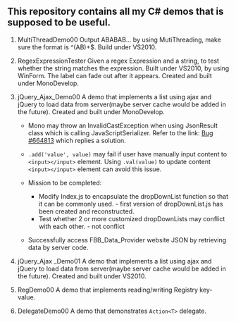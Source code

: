 ## This repository contains all my C# demos that is supposed to be useful.

1. MultiThreadDemo00
   Output ABABAB... by using MutiThreading, make sure the format is ^(AB)+$. Build under VS2010.
   
2. RegexExpressionTester
   Given a regex Expression and a string, to test whether the string matches the expression. Built under VS2010, by using WinForm. The label can fade out after it appears. Created and built under MonoDevelop.
   
3. jQuery_Ajax_Demo00
   A demo that implements a list using ajax and jQuery to load data from server(maybe server cache would be added in the future). Created and built under MonoDevelop. 
   * Mono may throw an InvalidCastException when using JsonResult class which is calling JavaScriptSerializer. Refer to the link: [Bug #664813](https://bugzilla.novell.com/show_bug.cgi?id=664813) which replies a solution.
   * `.add('value', value)` may fail if user have manually input content to `<input></input>` element. Using `.val(value)` to update content `<input></input>` element can avoid this issue.
   * Mission to be completed: 
     * Modify Index.js to encapsulate the dropDownList function so that it can be commonly used. - first version of dropDownList.js has been created and reconstructed.
     * Test whether 2 or more customized dropDownLists may conflict with each other. - not conflict
   
   * Successfully access FBB_Data_Provider website JSON by retrieving data by server code.

4. jQuery_Ajax _Demo01
   A demo that implements a list using ajax and jQuery to load data from server(maybe server cache would be added in the future). Created and built under VS2010.

5. RegDemo00
   A demo that implements reading/writing Registry key-value.
   
6. DelegateDemo00
    A demo that demonstrates `Action<T>` delegate.